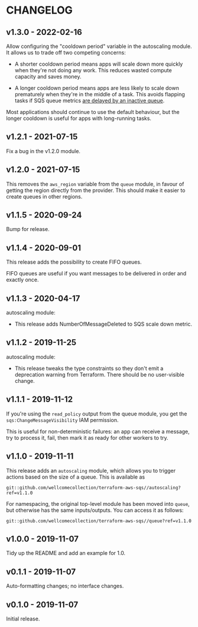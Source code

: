 # CHANGELOG

## v1.3.0 - 2022-02-16

Allow configuring the "cooldown period" variable in the autoscaling module.
It allows us to trade off two competing concerns:

*   A shorter cooldown period means apps will scale down more quickly when they're not doing any work.
    This reduces wasted compute capacity and saves money.

*   A longer cooldown period means apps are less likely to scale down prematurely when they're in the middle of a task.
    This avoids flapping tasks if SQS queue metrics [are delayed by an inactive queue](https://docs.aws.amazon.com/AWSSimpleQueueService/latest/SQSDeveloperGuide/sqs-monitoring-using-cloudwatch.html).

Most applications should continue to use the default behaviour, but the longer cooldown is useful for apps with long-running tasks.

## v1.2.1 - 2021-07-15

Fix a bug in the v1.2.0 module.

## v1.2.0 - 2021-07-15

This removes the `aws_region` variable from the `queue` module, in favour of getting the region directly from the provider.
This should make it easier to create queues in other regions.

## v1.1.5 - 2020-09-24

Bump for release.

## v1.1.4 - 2020-09-01

This release adds the possibility to create FIFO queues. 

FIFO queues are useful if you want messages to be delivered in order and exactly once.

## v1.1.3 - 2020-04-17

autoscaling module:

*   This release adds NumberOfMessageDeleted to SQS scale down metric.

## v1.1.2 - 2019-11-25

autoscaling module:

*   This release tweaks the type constraints so they don't emit a deprecation
    warning from Terraform.  There should be no user-visible change.

## v1.1.1 - 2019-11-12

If you're using the `read_policy` output from the queue module, you get the `sqs:ChangeMessageVisibility` IAM permission.

This is useful for non-deterministic failures: an app can receive a message, try to process it, fail, then mark it as ready for other workers to try.

## v1.1.0 - 2019-11-11

This release adds an `autoscaling` module, which allows you to trigger actions based on the size of a queue.  This is available as

    git::github.com/wellcomecollection/terraform-aws-sqs//autoscaling?ref=v1.1.0

For namespacing, the original top-level module has been moved into `queue`, but otherwise has the same inputs/outputs.  You can access it as follows:

    git::github.com/wellcomecollection/terraform-aws-sqs//queue?ref=v1.1.0

## v1.0.0 - 2019-11-07

Tidy up the README and add an example for 1.0.

## v0.1.1 - 2019-11-07

Auto-formatting changes; no interface changes.

## v0.1.0 - 2019-11-07

Initial release.

